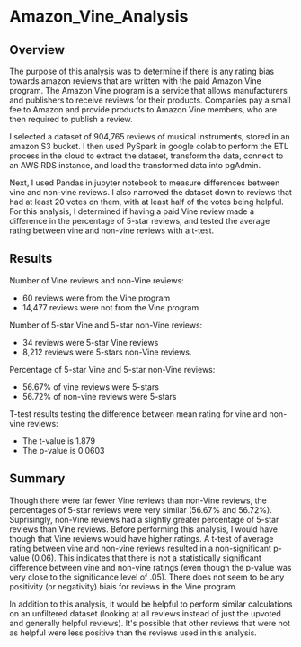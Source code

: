 # Amazon_Vine_Analysis

## Overview 
The purpose of this analysis was to determine if there is any rating bias towards amazon reviews that are written with the paid Amazon Vine program. The Amazon Vine program is a service that allows manufacturers and publishers to receive reviews for their products. Companies pay a small fee to Amazon and provide products to Amazon Vine members, who are then required to publish a review.

I selected a dataset of 904,765 reviews of musical instruments, stored in an amazon S3 bucket. I then used PySpark in google colab to perform the ETL process in the cloud to extract the dataset, transform the data, connect to an AWS RDS instance, and load the transformed data into pgAdmin.

Next, I used Pandas in jupyter notebook to measure differences between vine and non-vine reviews. I also narrowed the dataset down to reviews that had at least 20 votes on them, with at least half of the votes being helpful. For this analysis, I determined if having a paid Vine review made a difference in the percentage of 5-star reviews, and tested the average rating between vine and non-vine reviews with a t-test.

## Results
Number of Vine reviews and non-Vine reviews:
- 60 reviews were from the Vine program
- 14,477 reviews were not from the Vine program 

Number of 5-star Vine and 5-star non-Vine reviews: 
- 34 reviews were 5-star Vine reviews
- 8,212 reviews were 5-stars non-Vine reviews.

Percentage of 5-star Vine and 5-star non-Vine reviews: 
- 56.67% of vine reviews were 5-stars
- 56.72% of non-vine reviews were 5-stars

T-test results testing the difference between mean rating for vine and non-vine reviews:
- The t-value is 1.879
- The p-value is 0.0603

## Summary
Though there were far fewer Vine reviews than non-Vine reviews, the percentages of 5-star reviews were very similar (56.67% and 56.72%). Suprisingly, non-Vine reviews had a slightly greater percentage of 5-star reviews than Vine reviews. Before performing this analysis, I would have though that Vine reviews would have higher ratings. A t-test of average rating between vine and non-vine reviews resulted in a non-significant p-value (0.06). This indicates that there is not a statistically significant difference between vine and non-vine ratings (even though the p-value was very close to the significance level of .05). There does not seem to be any positivity (or negativity) biais for reviews in the Vine program.

In addition to this analysis, it would be helpful to perform similar calculations on an unfiltered dataset (looking at all reviews instead of just the upvoted and generally helpful reviews). It's possible that other reviews that were not as helpful were less positive than the reviews used in this analysis. 